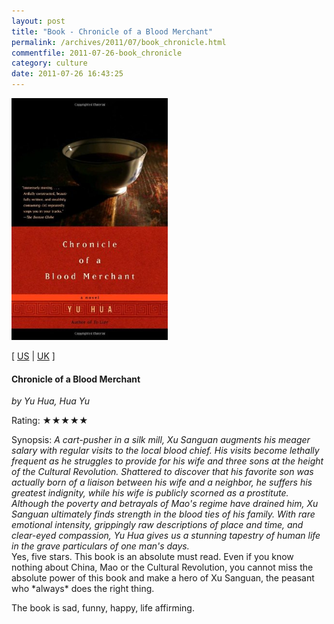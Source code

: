 ```yaml
---
layout: post
title: "Book - Chronicle of a Blood Merchant"
permalink: /archives/2011/07/book_chronicle.html
commentfile: 2011-07-26-book_chronicle
category: culture
date: 2011-07-26 16:43:25
---
```


<img class="photo right" src="/assets/images/1400031850.jpg" width="250" alt="Chronicle of a Blood Merchant cover" />

\[ [US](http://www.amazon.com/o/asin/1400031850) | [UK](http://www.amazon.co.uk/o/asin/1400031850) \]

#### Chronicle of a Blood Merchant

<em>by Yu Hua, Hua Yu</em>

Rating: ★★★★★

<div class="book_synopsis" markdown="1">
Synopsis: <em>A cart-pusher in a silk mill, Xu Sanguan augments his meager salary with regular visits to the local blood chief. His visits become lethally frequent as he struggles to provide for his wife and three sons at the height of the Cultural Revolution. Shattered to discover that his favorite son was actually born of a liaison between his wife and a neighbor, he suffers his greatest indignity, while his wife is publicly scorned as a prostitute. Although the poverty and betrayals of Mao's regime have drained him, Xu Sanguan ultimately finds strength in the blood ties of his family. With rare emotional intensity, grippingly raw descriptions of place and time, and clear-eyed compassion, Yu Hua gives us a stunning tapestry of human life in the grave particulars of one man's days. </em>

</div>
Yes, five stars. This book is an absolute must read. Even if you know nothing about China, Mao or the Cultural Revolution, you cannot miss the absolute power of this book and make a hero of Xu Sanguan, the peasant who *always* does the right thing.

The book is sad, funny, happy, life affirming.
